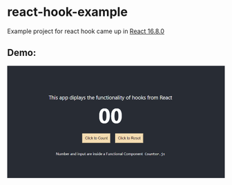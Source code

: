 # react-hook-example

Example project for react hook came up in [React 16.8.0](https://github.com/facebook/react/blob/master/CHANGELOG.md#1680-february-6-2019)

## Demo:

![](counter.gif) 
